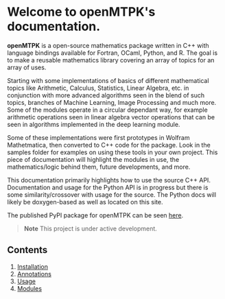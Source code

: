 Welcome to openMTPK's documentation.
===================================
**openMTPK** is a open-source mathematics package written in C++ with language 
bindings available for Fortran, OCaml, Python, and R. The goal is to 
make a reusable mathematics library covering an array of topics for an array of 
uses. 

Starting with some implementations of basics of different mathematical topics like 
Arithmetic, Calculus, Statistics, Linear Algebra, etc. in conjunction with more advanced
algorithms seen in the blend of such topics, branches of Machine Learning, Image 
Processing and much more. Some of the modules operate in a circular dependant way, 
for example arithmetic operations seen in linear algebra vector operations that can 
be seen in algorithms implemented in the deep learning module. 

Some of these implementations were first prototypes in Wolfram Mathetmatica, then 
converted to C++ code for the package. Look in the samples folder for examples on 
using these tools in your own project. This piece of documentation will highlight 
the modules in use, the mathematics/logic behind them, future developments, and 
more. 

This documentation primarily highlights how to use the source C++ API. Documentation
and usage for the Python API is in progress but there is some similarity/crossover
with usage for the source. The Python docs will likely be doxygen-based as well as
located on this site.

The published PyPI package for openMTPK can be 
seen [here](https://pypi.org/project/openmtpk/).

> **Note**
> This project is under active development.

Contents
--------
1. [Installation](Installation.md)
2. [Annotations](annotated.html)
3. [Usage](Examples.md)
4. [Modules](Modules.md)

